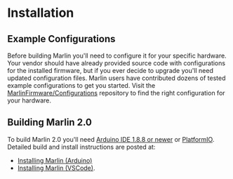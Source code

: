 
# Installation

## Example Configurations

Before building Marlin you'll need to configure it for your specific hardware. Your vendor should have already provided source code with configurations for the installed firmware, but if you ever decide to upgrade you'll need updated configuration files. Marlin users have contributed dozens of tested example configurations to get you started. Visit the [MarlinFirmware/Configurations][Configurations] repository to find the right configuration for your hardware.

## Building Marlin 2.0

To build Marlin 2.0 you'll need [Arduino IDE 1.8.8 or newer][Arduino] or [PlatformIO]. Detailed build and install instructions are posted at:

  - [Installing Marlin (Arduino)][Installation Arduino]
  - [Installing Marlin (VSCode)][Installation VSCode].

<!----------------------------------------------------------------------------->


[Configurations]: https://github.com/MarlinFirmware/Configurations
[PlatformIO]: https://docs.platformio.org/en/latest/ide.html#platformio-ide
[Arduino]: https://www.arduino.cc/en/main/software

[Installation Arduino]: https://marlinfw.org/docs/basics/install_arduino.html
[Installation VSCode]: https://marlinfw.org/docs/basics/install_platformio_vscode.html